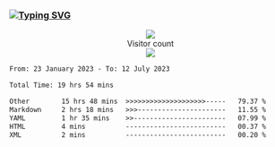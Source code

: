 ### <a href="https://git.io/typing-svg"><img src="https://readme-typing-svg.herokuapp.com?font=Fira+Code&pause=1000&width=435&lines=+Hi+%F0%9F%91%8B+There+is+Chenghow" alt="Typing SVG" /></a>
<p align="center"> 
  <img src="https://github-readme-stats.vercel.app/api?username=chenghow&show_icons=true"><br>
  Visitor count<br>
  <img src="https://profile-counter.glitch.me/chenghow/count.svg">
</p>

<!--START_SECTION:waka-->

```txt
From: 23 January 2023 - To: 12 July 2023

Total Time: 19 hrs 54 mins

Other        15 hrs 48 mins  >>>>>>>>>>>>>>>>>>>>-----   79.37 %
Markdown     2 hrs 18 mins   >>>----------------------   11.55 %
YAML         1 hr 35 mins    >>-----------------------   07.99 %
HTML         4 mins          -------------------------   00.37 %
XML          2 mins          -------------------------   00.20 %
```

<!--END_SECTION:waka-->
